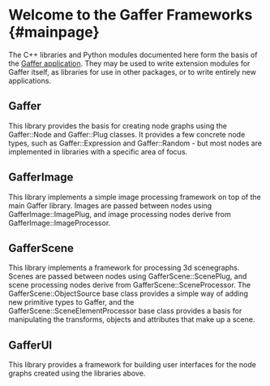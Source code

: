 Welcome to the Gaffer Frameworks              {#mainpage}
=========================================================

The C++ libraries and Python modules documented here form the basis of the [Gaffer application](http://imageengine.github.io/gaffer/). They may be used to write extension modules for Gaffer itself, as libraries for use in other packages, or to write entirely new applications.

Gaffer
------

This library provides the basis for creating node graphs using the Gaffer::Node and Gaffer::Plug classes. It provides a few concrete node types, such as Gaffer::Expression and Gaffer::Random - but most nodes are implemented in libraries with a specific area of focus.

GafferImage
-----------

This library implements a simple image processing framework on top of the main Gaffer library. Images are passed between nodes using GafferImage::ImagePlug, and image processing nodes derive from GafferImage::ImageProcessor.

GafferScene
-----------

This library implements a framework for processing 3d scenegraphs. Scenes are passed between nodes using GafferScene::ScenePlug, and scene processing nodes derive from GafferScene::SceneProcessor. The GafferScene::ObjectSource base class provides a simple way of adding new primitive types to Gaffer, and the GafferScene::SceneElementProcessor base class provides a basis for manipulating the transforms, objects and attributes that make up a scene.

GafferUI
--------

This library provides a framework for building user interfaces for the node graphs created using the libraries above.